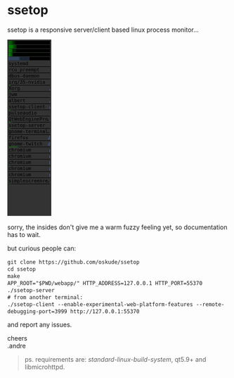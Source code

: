 # ssetop

ssetop is a responsive server/client based linux process monitor…

![screenshot](screenshot.gif?raw=true)

sorry, the insides don't give me a warm fuzzy feeling yet, so documentation has to wait.

but curious people can:

```
git clone https://github.com/oskude/ssetop
cd ssetop
make
APP_ROOT="$PWD/webapp/" HTTP_ADDRESS=127.0.0.1 HTTP_PORT=55370 ./ssetop-server
# from another terminal:
./ssetop-client --enable-experimental-web-platform-features --remote-debugging-port=3999 http://127.0.0.1:55370
```

and report any issues.

cheers  
.andre

> ps. requirements are: _standard-linux-build-system_, qt5.9+ and libmicrohttpd.
